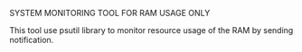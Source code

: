 SYSTEM MONITORING TOOL FOR RAM USAGE ONLY

This tool use psutil library to monitor resource usage of the RAM by sending notification.
